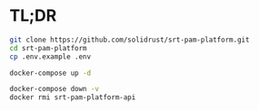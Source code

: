 # TL;DR

```bash
git clone https://github.com/solidrust/srt-pam-platform.git
cd srt-pam-platform
cp .env.example .env
```

```bash
docker-compose up -d
```

```bash
docker-compose down -v
docker rmi srt-pam-platform-api
```
